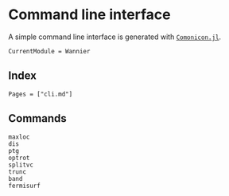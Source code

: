 # Command line interface

A simple command line interface is generated with
[`Comonicon.jl`](https://github.com/comonicon/Comonicon.jl).

```@meta
CurrentModule = Wannier
```

## Index

```@index
Pages = ["cli.md"]
```

## Commands

```@docs
maxloc
dis
ptg
optrot
splitvc
trunc
band
fermisurf
```
